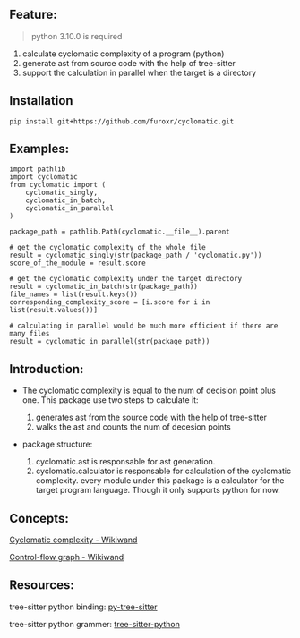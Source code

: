 ## Feature:
> python 3.10.0 is required
1. calculate cyclomatic complexity of a program (python)
2. generate ast from source code with the help of tree-sitter
3. support the calculation in parallel when the target is a directory


## Installation

```
pip install git+https://github.com/furoxr/cyclomatic.git
```

## Examples:
```
import pathlib
import cyclomatic
from cyclomatic import (
    cyclomatic_singly,
    cyclomatic_in_batch,
    cyclomatic_in_parallel
)

package_path = pathlib.Path(cyclomatic.__file__).parent

# get the cyclomatic complexity of the whole file
result = cyclomatic_singly(str(package_path / 'cyclomatic.py'))
score_of_the_module = result.score

# get the cyclomatic complexity under the target directory
result = cyclomatic_in_batch(str(package_path))
file_names = list(result.keys())
corresponding_complexity_score = [i.score for i in list(result.values())]

# calculating in parallel would be much more efficient if there are many files
result = cyclomatic_in_parallel(str(package_path))

```

## Introduction:

- The cyclomatic complexity is equal to the num of decision point plus one.
This package use two steps to calculate it:
  1. generates ast from the source code with the help of tree-sitter
  2. walks the ast and counts the num of decesion points

- package structure:
  1. cyclomatic.ast is responsable for ast generation.
  2. cyclomatic.calculator is responsable for calculation of the cyclomatic complexity. every module under this package is a calculator for the target program language. Though it only supports python for now. 


## Concepts:

[Cyclomatic complexity - Wikiwand](https://www.wikiwand.com/en/Cyclomatic_complexity)

[Control-flow graph - Wikiwand](https://www.wikiwand.com/en/Control-flow_graph)

## Resources:

tree-sitter python binding: [py-tree-sitter](https://github.com/tree-sitter/py-tree-sitter)

tree-sitter python grammer:  [tree-sitter-python](https://github.com/tree-sitter/tree-sitter-python/blob/8600d7fadf5a51b9396eacbc6d105d0649b4c6f6/grammar.js#L73)
